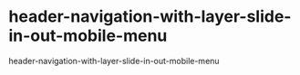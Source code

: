 # header-navigation-with-layer-slide-in-out-mobile-menu
header-navigation-with-layer-slide-in-out-mobile-menu
